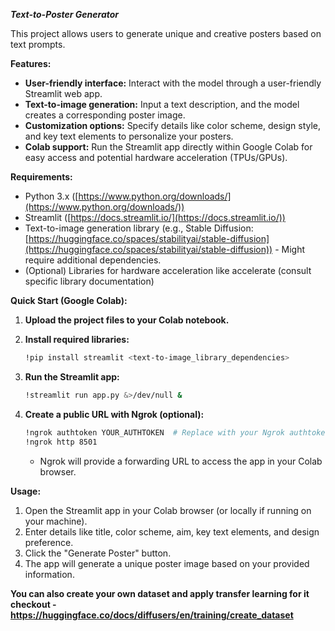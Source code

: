 

***Text-to-Poster Generator***

This project allows users to generate unique and creative posters based on text prompts. 

**Features:**

* **User-friendly interface:** Interact with the model through a user-friendly Streamlit web app.
* **Text-to-image generation:** Input a text description, and the model creates a corresponding poster image.
* **Customization options:** Specify details like color scheme, design style, and key text elements to personalize your posters.
* **Colab support:** Run the Streamlit app directly within Google Colab for easy access and potential hardware acceleration (TPUs/GPUs).

**Requirements:**

* Python 3.x ([https://www.python.org/downloads/](https://www.python.org/downloads/))
* Streamlit ([https://docs.streamlit.io/](https://docs.streamlit.io/))
* Text-to-image generation library (e.g., Stable Diffusion: [https://huggingface.co/spaces/stabilityai/stable-diffusion](https://huggingface.co/spaces/stabilityai/stable-diffusion)) - Might require additional dependencies.
* (Optional) Libraries for hardware acceleration like accelerate (consult specific library documentation)

**Quick Start (Google Colab):**

1. **Upload the project files to your Colab notebook.**
2. **Install required libraries:**

   ```bash
   !pip install streamlit <text-to-image_library_dependencies>
   ```

3. **Run the Streamlit app:**

   ```bash
   !streamlit run app.py &>/dev/null &
   ```

4. **Create a public URL with Ngrok (optional):**

   ```bash
   !ngrok authtoken YOUR_AUTHTOKEN  # Replace with your Ngrok authtoken
   !ngrok http 8501
   ```

   - Ngrok will provide a forwarding URL to access the app in your Colab browser.

**Usage:**

1. Open the Streamlit app in your Colab browser (or locally if running on your machine).
2. Enter details like title, color scheme, aim, key text elements, and design preference.
3. Click the "Generate Poster" button.
4. The app will generate a unique poster image based on your provided information.

**You can also create your own dataset and apply transfer learning for it checkout - https://huggingface.co/docs/diffusers/en/training/create_dataset**






